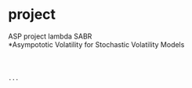 # project
ASP project lambda SABR  
*Asympototic Volatility for Stochastic Volatility Models
```python



···
